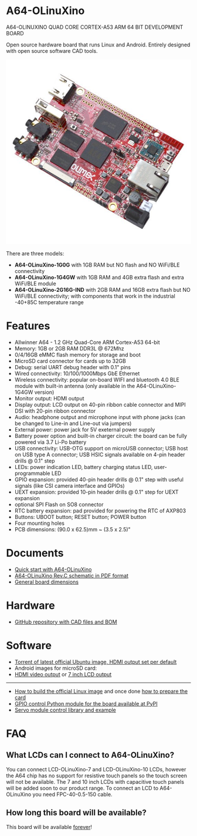 # A64-OLinuXino

A64-OLINUXINO QUAD CORE CORTEX-A53 ARM 64 BIT DEVELOPMENT BOARD

Open source hardware board that runs Linux and Android. Entirely designed with open source software CAD tools.

![A64-OLinuXino Top](doc/images/A64-OLinuXino-11.jpg "A64-OLinuXino Top View")

There are three models:

- **A64-OLinuXino-1G0G** with 1GB RAM but NO flash and NO WiFi/BLE connectivity
- **A64-OLinuXino-1G4GW** with 1GB RAM and 4GB extra flash and extra WiFi/BLE module
- **A64-OLinuXino-2G16G-IND** with 2GB RAM and 16GB extra flash but NO WiFi/BLE connectivity; with components that work in the industrial -40+85C temperature range

# Features

- Allwinner A64 - 1.2 GHz Quad-Core ARM Cortex-A53 64-bit
- Memory: 1GB or 2GB RAM DDR3L @ 672Mhz 
- 0/4/16GB eMMC flash memory for storage and boot
- MicroSD card connector for cards up to 32GB
- Debug: serial UART debug header with 0.1" pins
- Wired connectivity: 10/100/1000Mbps GbE Ethernet
- Wireless connectivity: popular on-board WIFI and bluetooth 4.0 BLE module with built-in antenna (only available in the A64-OLinuXino-1G4GW version)
- Monitor output: HDMI output
- Display output: LCD output on 40-pin ribbon cable connector and MIPI DSI with 20-pin ribbon connector
- Audio: headphone output and microphone input with phone jacks (can be changed to Line-in and Line-out via jumpers)
- External power: power jack for 5V exeternal power supply
- Battery power option and built-in charger circuit: the board can be fully powered via 3.7 Li-Po battery
- USB connectivity: USB-OTG support on microUSB connector; USB host on USB type A connector; USB HSIC signals available on 4-pin header drills @ 0.1" step
- LEDs: power indication LED, battery charging status LED, user-programmable LED
- GPIO expansion: provided 40-pin header drills @ 0.1" step with useful signals (like CSI camera interface and GPIOs)
- UEXT expansion: provided 10-pin header drills @ 0.1" step for UEXT expansion
- optional SPI Flash on SO8 connector
- RTC battery expansion: pad provided for powering the RTC of AXP803
- Buttons: UBOOT button; RESET button; POWER button
- Four mounting holes
- PCB dimensions: (90.0 x 62.5)mm ~ (3.5 x 2.5)"

# Documents

- [Quick start with A64-OLinuXino](doc/A64-OLinuXino-quick-start.pdf)
- [A64-OLinuXino Rev.C schematic in PDF format](hardware/Rev.C/A64-OlinuXino.pdf)
- [General board dimensions](doc/images/A64-dimensions-BW.jpg)

# Hardware

- [GitHub repository with CAD files and BOM](hardware)

# Software

- [Torrent of latest official Ubuntu image, HDMI output set per default](https://www.olimex.com/wiki/images/4/43/A64olinuxino_ubuntu_16.04.3_20180523_rel5.torrent)
- Android images for microSD card: 
- [HDMI video output](https://www.olimex.com/wiki/images/6/62/Android_a64-olinuxino-hdmi-4G.torrent) or [7 inch LCD output](https://www.olimex.com/wiki/images/5/56/Android_a64-olinuxino-lcd-4G.torrent)
---
- [How to build the official Linux image](https://github.com/hehopmajieh/olinuxino_configs/tree/master/A64-OLinuXino) and once done [how to prepare the card](software/A64-ubuntu_built_preliminary_rel_2/prepare_sd_card_rel_2.txt)
- [GPIO control Python module for the board available at PyPI](https://pypi.python.org/pypi/pyA64/0.1.0)
- [Servo module control library and example](https://github.com/d3v1c3nv11/a64servo)

# FAQ

## What LCDs can I connect to A64-OLinuXino?

You can connect LCD-OLinuXino-7 and LCD-OLinuXino-10 LCDs, however the A64 chip has no support for resistive touch panels so the touch screen will not be available.
The 7 and 10 inch LCDs with capacitive touch panels will be added soon to our product range.
To connect an LCD to A64-OLinuXino you need FPC-40-0.5-150 cable.

## How long this board will be available?

This board will be available [forever](https://olimex.wordpress.com/2014/11/27/how-long-olinuxino-with-allwinner-socs-will-be-produced-again-now-we-know-the-answer-forever)!